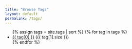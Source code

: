 ```yaml
---
title: "Browse Tags"
layout: default
permalink: /tags/
---
```


<ul>
  {% assign tags = site.tags | sort %}
  {% for tag in tags %}
    <li>
      <a href="/tags/{{ tag[0] | slugify }}.html">{{ tag[0] }}</a>
      ({{ tag[1].size }})
    </li>
  {% endfor %}
</ul>
